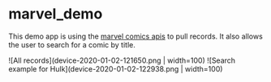 # marvel_demo
This demo app is using the [marvel comics apis](https://developer.marvel.com/) to pull records. It also allows the user to search for a comic by title.

![All records](device-2020-01-02-121650.png | width=100) ![Search example for Hulk](device-2020-01-02-122938.png | width=100)




